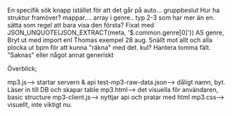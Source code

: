 En specifik sök knapp istället för att det går på auto... gruppbeslut
Hur ha struktur framöver? mappar....
array i genre.. typ 2-3 som har mer än en. sätta som regel att bara visa den första? 
Fixat med JSON_UNQUOTE(JSON_EXTRACT(meta, '$.common.genre[0]')) AS genre,
Bryt ut med import enl Thomas exempel 28 aug. Snällt mot allt och alla
plocka ut bpm för att kunna "räkna" med det. kul? 
Hantera tomma fält. "Saknas" eller något annat generiskt

















Överblick;

mp3.js--> startar servern & api
test-mp3-raw-data.json--> dåligt namn, byt. Läser in till  DB och skapar table
mp3.html--> det visuella för användaren, basic structure
mp3-client.js--> nyttjar api och pratar med html
mp3.css--> visuellt, inte viktigt nu.
